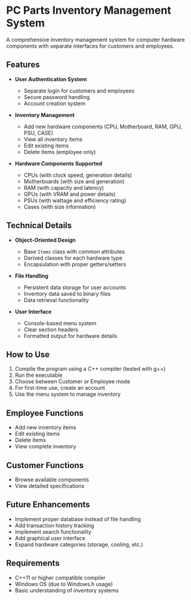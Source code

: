 # PC Parts Inventory Management System

A comprehensive inventory management system for computer hardware components with separate interfaces for customers and employees.

## Features

- **User Authentication System**
  - Separate login for customers and employees
  - Secure password handling
  - Account creation system

- **Inventory Management**
  - Add new hardware components (CPU, Motherboard, RAM, GPU, PSU, CASE)
  - View all inventory items
  - Edit existing items
  - Delete items (employee only)

- **Hardware Components Supported**
  - CPUs (with clock speed, generation details)
  - Motherboards (with size and generation)
  - RAM (with capacity and latency)
  - GPUs (with VRAM and power details)
  - PSUs (with wattage and efficiency rating)
  - Cases (with size information)

## Technical Details

- **Object-Oriented Design**
  - Base `Items` class with common attributes
  - Derived classes for each hardware type
  - Encapsulation with proper getters/setters

- **File Handling**
  - Persistent data storage for user accounts
  - Inventory data saved to binary files
  - Data retrieval functionality

- **User Interface**
  - Console-based menu system
  - Clear section headers
  - Formatted output for hardware details

## How to Use

1. Compile the program using a C++ compiler (tested with g++)
2. Run the executable
3. Choose between Customer or Employee mode
4. For first-time use, create an account
5. Use the menu system to manage inventory

## Employee Functions
- Add new inventory items
- Edit existing items
- Delete items
- View complete inventory

## Customer Functions
- Browse available components
- View detailed specifications

## Future Enhancements

- Implement proper database instead of file handling
- Add transaction history tracking
- Implement search functionality
- Add graphical user interface
- Expand hardware categories (storage, cooling, etc.)

## Requirements

- C++11 or higher compatible compiler
- Windows OS (due to Windows.h usage)
- Basic understanding of inventory systems
